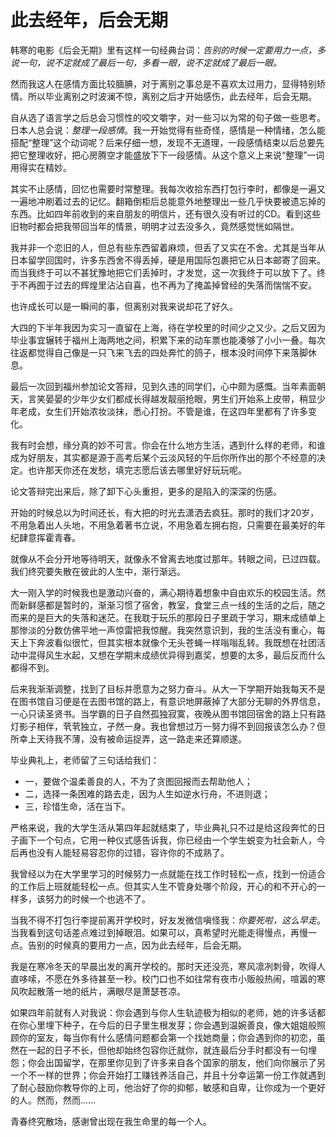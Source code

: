 # 此去经年，后会无期

韩寒的电影《后会无期》里有这样一句经典台词：_告别的时候一定要用力一点，多说一句，说不定就成了最后一句，多看一眼，说不定就成了最后一眼。_

然而我这人在感情方面比较腼腆，对于离别之事总是不喜欢太过用力，显得特别矫情。所以毕业离别之时波澜不惊，离别之后才开始感伤，此去经年，后会无期。

自从选了语言学之后总会习惯性的咬文嚼字，对一些习以为常的句子做一些思考。日本人总会说：_整理一段感情_。我一开始觉得有些奇怪，感情是一种情绪，怎么能搭配“整理”这个动词呢？后来仔细一想，发现不无道理，一段感情结束以后总要先把它整理收好，把心房腾空才能盛放下下一段感情。从这个意义上来说“整理”一词用得实在精妙。

其实不止感情，回忆也需要时常整理。我每次收拾东西打包行李时，都像是一遍又一遍地冲刷着过去的记忆。翻箱倒柜后总能意外地整理出一些几乎快要被遗忘掉的东西。比如四年前收到的来自朋友的明信片，还有很久没有听过的CD。看到这些旧物时都会把我带回当年的情景，明明才过去没多久，竟然感觉恍如隔世。

我并非一个恋旧的人，但总有些东西留着麻烦，但丢了又实在不舍。尤其是当年从日本留学回国时，许多东西舍不得丢掉，硬是用国际包裹把它从日本邮寄了回来。而当我终于可以不甚犹豫地把它们丢掉时，才发觉，这一次我终于可以放下了。终于不再囿于过去的辉煌里沾沾自喜，也不再为了掩盖掉曾经的失落而惴惴不安。

也许成长可以是一瞬间的事，但离别对我来说却花了好久。

大四的下半年我因为实习一直留在上海，待在学校里的时间少之又少。之后又因为毕业事宜辗转于福州上海两地之间，积累下来的动车票也能凑够了小小一叠。每次往返都觉得自己像是一只飞来飞去的四处奔忙的鸽子，根本没时间停下来落脚休息。

最后一次回到福州参加论文答辩，见到久违的同学们，心中颇为感慨。当年素面朝天，言笑晏晏的少年少女们都成长得越发靓丽抢眼，男生们开始系上皮带，稍显少年老成，女生们开始浓妆淡抹，悉心打扮。不管是谁，在这四年里都有了许多变化。

我有时会想，缘分真的妙不可言。你会在什么地方生活，遇到什么样的老师，和谁成为好朋友，其实都是源于高考后某个云淡风轻的午后你所作出的那个不经意的决定。也许那天你还在发愁，填完志愿后该去哪里好好玩玩呢。

论文答辩完出来后，除了卸下心头重担，更多的是陷入的深深的伤感。

开始的时候总以为时间还长，有大把的时光去潇洒去疯狂。那时的我们才20岁，不用急着出人头地，不用急着著书立说，不用急着左拥右抱，只需要在最美好的年纪肆意挥霍青春。

就像从不会分开地等待明天，就像永不曾离去地度过那年。转眼之间，已过四载。我们终究要失散在彼此的人生中，渐行渐远。

大一刚入学的时候我也是激动兴奋的，满心期待着想象中自由欢乐的校园生活。然而新鲜感都是暂时的，渐渐习惯了宿舍，教室，食堂三点一线的生活的之后，随之而来的是巨大的失落和迷茫。在我耽于玩乐的那段日子里疏于学习，期末成绩单上那惨淡的分数仿佛平地一声惊雷把我惊醒。我突然意识到，我的生活没有重心，每天上下奔波看似很忙，但其实根本就像个无头苍蝇一样嗡嗡乱转。我既想在社团活动中混得风生水起，又想在学期末成绩优异得到嘉奖，想要的太多，最后反而什么都得不到。

后来我渐渐调整，找到了目标并愿意为之努力奋斗。从大一下学期开始我每天不是在图书馆自习便是在去图书馆的路上，有意识地屏蔽掉了大部分无聊的外界信息，一心只读圣贤书。当学霸的日子自然孤独寂寞，夜晚从图书馆回宿舍的路上只有路灯影子相伴，茕茕独立，孑然一身。我也曾想过万一努力得不到回报该怎么办？但所幸上天待我不薄，没有被命运捉弄，这一路走来还算顺遂。

毕业典礼上，老师留了三句话给我们：

* 一，要做个温柔善良的人，不为了贪图回报而去帮助他人；
* 二，选择一条困难的路去走，因为人生如逆水行舟，不进则退；
* 三，珍惜生命，活在当下。

严格来说，我的大学生活从第四年起就结束了，毕业典礼只不过是给这段奔忙的日子画下一个句点，它用一种仪式感告诉我，你已经由一个学生蜕变为社会新人，今后再也没有人能轻易容忍你的过错，容许你的不成熟了。

我曾经以为在大学里学习的时候努力一点就能在找工作时轻松一点，找到一份适合的工作后上班就能轻松一点。但其实人生不管身处哪个阶段，开心的和不开心的一样多，该努力的时候一个也逃不了。

当我不得不打包行李提前离开学校时，好友发微信嗔怪我：_你要死啦，这么早走_。当我看到这句话差点难过到掉眼泪。如果可以，真希望时光能走得慢点，再慢一点。告别的时候真的要用力一点，因为此去经年，后会无期。

我是在寒冷冬天的早晨出发的离开学校的。那时天还没亮，寒风凛冽刺骨，吹得人直哆嗦，不愿在外多待甚至一秒。校门口也不如往常有夜市小贩般热闹，喧嚣的寒风吹起散落一地的纸片，满眼尽是萧瑟苍凉。

如果四年前就有人对我说：你会遇到与你人生轨迹极为相似的老师，她的许多话都在你心里埋下种子，在今后的日子里生根发芽；你会遇到温婉善良，像大姐姐般照顾你的室友，每当你有什么感情问题都会第一个找她商量；你会遇到你的初恋，虽然在一起的日子不长，但他却始终包容你迁就你，就连最后分手时都没有一句埋怨；你会出国留学，在那里你见到了许多来自各个国家的朋友，他们向你展示了另一个不一样的世界；你会开始打工赚钱养活自己，并且十分幸运第一份工作就遇到了耐心鼓励你教导你的上司，他治好了你的抑郁，敏感和自卑，让你成为一个更好的人。然而，然而......

青春终究散场，感谢曾出现在我生命里的每一个人。
